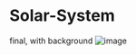 # Solar-System
final, with background
![image](https://user-images.githubusercontent.com/85548309/143766390-47856609-d94b-41a0-a754-0c73b5cb5a66.png)
